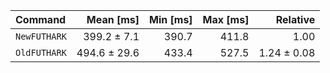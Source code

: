 | Command | Mean [ms] | Min [ms] | Max [ms] | Relative |
|:---|---:|---:|---:|---:|
| `NewFUTHARK` | 399.2 ± 7.1 | 390.7 | 411.8 | 1.00 |
| `OldFUTHARK` | 494.6 ± 29.6 | 433.4 | 527.5 | 1.24 ± 0.08 |
